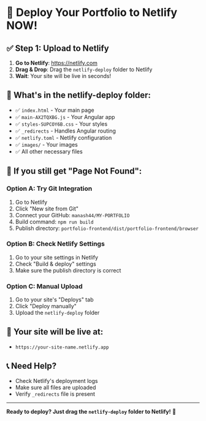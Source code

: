 # 🚀 Deploy Your Portfolio to Netlify NOW!

## ✅ **Step 1: Upload to Netlify**

1. **Go to Netlify**: https://netlify.com
2. **Drag & Drop**: Drag the `netlify-deploy` folder to Netlify
3. **Wait**: Your site will be live in seconds!

## 📁 **What's in the netlify-deploy folder:**
- ✅ `index.html` - Your main page
- ✅ `main-AX2TQXBG.js` - Your Angular app
- ✅ `styles-SUPCOY6B.css` - Your styles
- ✅ `_redirects` - Handles Angular routing
- ✅ `netlify.toml` - Netlify configuration
- ✅ `images/` - Your images
- ✅ All other necessary files

## 🔧 **If you still get "Page Not Found":**

### **Option A: Try Git Integration**
1. Go to Netlify
2. Click "New site from Git"
3. Connect your GitHub: `manash44/MY-PORTFOLIO`
4. Build command: `npm run build`
5. Publish directory: `portfolio-frontend/dist/portfolio-frontend/browser`

### **Option B: Check Netlify Settings**
1. Go to your site settings in Netlify
2. Check "Build & deploy" settings
3. Make sure the publish directory is correct

### **Option C: Manual Upload**
1. Go to your site's "Deploys" tab
2. Click "Deploy manually"
3. Upload the `netlify-deploy` folder

## 🎯 **Your site will be live at:**
- `https://your-site-name.netlify.app`

## 📞 **Need Help?**
- Check Netlify's deployment logs
- Make sure all files are uploaded
- Verify `_redirects` file is present

---

**Ready to deploy? Just drag the `netlify-deploy` folder to Netlify!** 🎉

